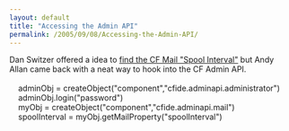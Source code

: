```yaml
---
layout: default
title: "Accessing the Admin API"
permalink: /2005/09/08/Accessing-the-Admin-API/
---
```


Dan Switzer offered a idea to <a target="_blank" href="http://blog.pengoworks.com/blogger/index.cfm?action=blog:471">find the CF Mail &quot;Spool Interval&quot;</a> but Andy Allan came back with a neat way to hook into the CF Admin API.<br/><br/>&nbsp;&nbsp;&nbsp; adminObj = createObject(&quot;component&quot;,&quot;cfide.adminapi.administrator&quot;)<br/>&nbsp;&nbsp;&nbsp; adminObj.login(&quot;password&quot;)<br/>&nbsp;&nbsp;&nbsp; myObj = createObject(&quot;component&quot;,&quot;cfide.adminapi.mail&quot;)<br/>&nbsp;&nbsp;&nbsp; spoolInterval = myObj.getMailProperty(&quot;spoolInterval&quot;)<br/>